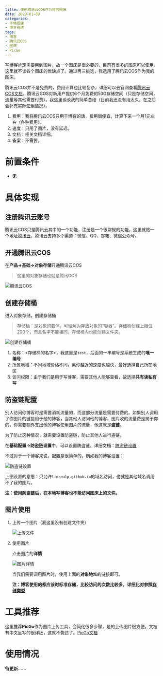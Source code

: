 ```yaml
---
title: 使用腾讯云COS作为博客图床
date: 2020-01-09
categories: 
- 环境搭建
- 博客搭建
tags: 
- 博客
- 腾讯云COS
- 图床
- PicGo
---
```


写博客肯定需要用到图片，故一个图床是很必要的，目前有很多的图床可以使用，这里就不谈各个图床的优缺点了。通过再三挑选，我选用了腾讯云COS作为我的图床。

<!--more-->

腾讯云COS并不是免费的，费用计算也比较复杂，详细可以去官网查看[腾讯云COS文档](https://cloud.tencent.com/document/product/436/6222)。腾讯云COS对新用户提供6个月免费的50G存储空间（只是存储空间，流量等其他需要付费）。我这里谈谈我的简单总结（目前我还没有用太久，在之后会补充实际[使用情况](#fact)）。

1. 费用：我将腾讯云COS只用于博客的话，费用很便宜，计算下来一个月1元左右（各种费用）。
2. 速度：只用了图片，没有延迟。
3. 文档：相关文档详细。
4. 备案：不需要。



# 前置条件

- **无**



# 具体实现

## 注册腾讯云账号

腾讯云COS只是腾讯云其中的一个功能，注册是一个很常规的功能，这里就贴一个地址[腾讯云](https://cloud.tencent.com/)。腾讯云支持多个渠道：微信、QQ、邮箱、微信公众号。

## 开通腾讯云COS

在**产品->基础->对象存储**开通腾讯云COS

> 这里的对象存储也就是腾讯COS

![腾讯云COS](https://blog-1258865037.cos.ap-chengdu.myqcloud.com/使用腾讯云COS作为博客图床/20200109180757.png)

## 创建存储桶

进入对象存储，创建存储桶

> 存储桶：是对象的载体，可理解为存放对象的“容器”。存储桶创建上限位200个，而且名字不能相同。存储桶内也能创建文件夹。

![创建存储桶](https://blog-1258865037.cos.ap-chengdu.myqcloud.com/使用腾讯云COS作为博客图床/20200109181808.png)

1. 名称：<存储桶的名字>，我这里是`test`，后面的一串编号是系统生成的**唯一编号**
2. 所属地域：不同地域价格不同，离你越近的速度也越快，最好选择自己所在地区
3. 访问权限：由于我们是用于写博客，需要其他人能够查看，故选择**共有读私有写**

## 防盗链配置

别人访问你博客时是需要消耗流量的，而这部分流量是需要付费的。如果别人调用了你图片的链接用于他的博客，当其他人访问他的博客，图片收的流量费是属于你的，你需要额外支出他的博客使用图片的流量，他这就是**盗链**。

为了防止这种情况，就需要设置防盗链，防止其他人进行盗链。

在**基础配置->防盗链设置**中，可以设置防盗链，详细文档：[防盗链设置](https://cloud.tencent.com/document/product/436/13319)

不过对于一个博客来说，配置是很简单的，例如我的博客设置：

![防盗链设置](https://blog-1258865037.cos.ap-chengdu.myqcloud.com/使用腾讯云COS作为博客图床/20200109191349.png)

上图设置的意思：只允许`linrealp.github.io`的域名访问，也就是其他域名调用不了我的图片。

**注：使用防盗链后，在本地写博客也不能访问图床上的文件。**

## 图片使用

1. 上传一个图片（我这里没有创建文件夹）

   ![上传文件](https://blog-1258865037.cos.ap-chengdu.myqcloud.com/使用腾讯云COS作为博客图床/20200109185748.png)

2. 使用图片

   点击图片的**详情**

   ![图片详情](https://blog-1258865037.cos.ap-chengdu.myqcloud.com/使用腾讯云COS作为博客图床/20200109192029.png)

   当我们需要调用图片时，使用上面的**对象地址**的链接即可。

   **注：博客使用的都应该时标准存储，比较访问的次数比较多，详细比对参照[存储类型](https://cloud.tencent.com/document/product/436/33417)**



# 工具推荐

这里推荐**PicGo**作为图片上传工具，会简化很多步骤，是的上传图片很方便。文档有中文且写的很详细，这就不赘述了。[PicGo文档]()



# <span id="fact">使用情况</span>

**待更新......**

































